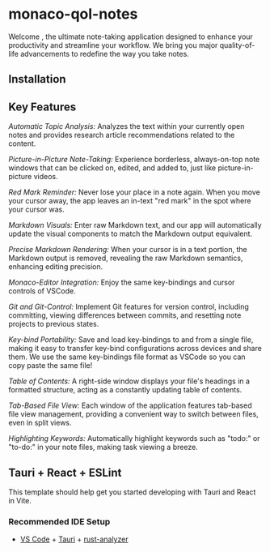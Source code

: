 # monaco-qol-notes

Welcome , the ultimate note-taking application designed to enhance your productivity and streamline your workflow. We bring you major quality-of-life advancements to redefine the way you take notes.

## Installation

## Key Features

*Automatic Topic Analysis:* Analyzes the text within your currently open notes and provides research article recommendations related to the content.

*Picture-in-Picture Note-Taking:* Experience borderless, always-on-top note windows that can be clicked on, edited, and added to, just like picture-in-picture videos.

*Red Mark Reminder:* Never lose your place in a note again. When you move your cursor away, the app leaves an in-text "red mark" in the spot where your cursor was.

*Markdown Visuals:* Enter raw Markdown text, and our app will automatically update the visual components to match the Markdown output equivalent.

*Precise Markdown Rendering:* When your cursor is in a text portion, the Markdown output is removed, revealing the raw Markdown semantics, enhancing editing precision.

*Monaco-Editor Integration:* Enjoy the same key-bindings and cursor controls of VSCode.

*Git and Git-Control:* Implement Git features for version control, including committing, viewing differences between commits, and resetting note projects to previous states.

*Key-bind Portability:* Save and load key-bindings to and from a single file, making it easy to transfer key-bind configurations across devices and share them. We use the same key-bindings file format as VSCode so you can copy paste the same file!

*Table of Contents:* A right-side window displays your file's headings in a formatted structure, acting as a constantly updating table of contents.

*Tab-Based File View:* Each window of the application features tab-based file view management, providing a convenient way to switch between files, even in split views.

*Highlighting Keywords:* Automatically highlight keywords such as "todo:" or "to-do:" in your note files, making task viewing a breeze.

## Tauri + React + ESLint

This template should help get you started developing with Tauri and React in Vite.

### Recommended IDE Setup

- [VS Code](https://code.visualstudio.com/) + [Tauri](https://marketplace.visualstudio.com/items?itemName=tauri-apps.tauri-vscode) + [rust-analyzer](https://marketplace.visualstudio.com/items?itemName=rust-lang.rust-analyzer)
